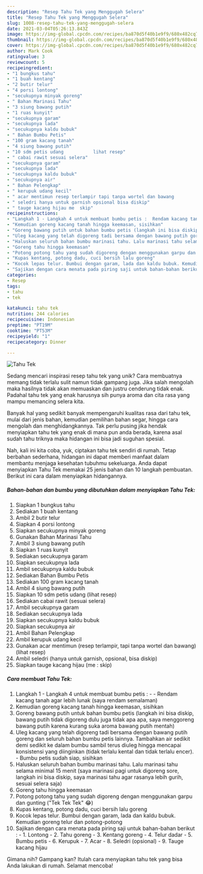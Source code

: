 ```yaml
---
description: "Resep Tahu Tek yang Menggugah Selera"
title: "Resep Tahu Tek yang Menggugah Selera"
slug: 1008-resep-tahu-tek-yang-menggugah-selera
date: 2021-03-04T05:26:13.843Z
image: https://img-global.cpcdn.com/recipes/ba870d5f40b1e9f9/680x482cq70/tahu-tek-foto-resep-utama.jpg
thumbnail: https://img-global.cpcdn.com/recipes/ba870d5f40b1e9f9/680x482cq70/tahu-tek-foto-resep-utama.jpg
cover: https://img-global.cpcdn.com/recipes/ba870d5f40b1e9f9/680x482cq70/tahu-tek-foto-resep-utama.jpg
author: Mark Cook
ratingvalue: 3
reviewcount: 5
recipeingredient:
- "1 bungkus tahu"
- "1 buah kentang"
- "2 butir telur"
- "4 porsi lontong"
- "secukupnya minyak goreng"
- " Bahan Marinasi Tahu"
- "3 siung bawang putih"
- "1 ruas kunyit"
- "secukupnya garam"
- "secukupnya lada"
- "secukupnya kaldu bubuk"
- " Bahan Bumbu Petis"
- "100 gram kacang tanah"
- "4 siung bawang putih"
- "10 sdm petis udang           lihat resep"
- " cabai rawit sesuai selera"
- "secukupnya garam"
- "secukupnya lada"
- "secukupnya kaldu bubuk"
- "secukupnya air"
- " Bahan Pelengkap"
- " kerupuk udang kecil"
- " acar mentimun resep terlampir tapi tanpa wortel dan bawang           lihat resep"
- " seledri hanya untuk garnish opsional bisa diskip"
- " tauge kacang hijau me  skip"
recipeinstructions:
- "Langkah 1 - Langkah 4 untuk membuat bumbu petis :  Rendam kacang tanah agar lebih lunak (saya rendam semalaman)"
- "Kemudian goreng kacang tanah hingga keemasan, sisihkan"
- "Goreng bawang putih untuk bahan bumbu petis (langkah ini bisa diskip, bawang putih tidak digoreng dulu juga tidak apa apa, saya menggoreng bawang putih karena kurang suka aroma bawang putih mentah)"
- "Uleg kacang yang telah digoreng tadi bersama dengan bawang putih goreng dan seluruh bahan bumbu petis lainnya. Tambahkan air sedikit demi sedikit ke dalam bumbu sambil terus diuleg hingga mencapai konsistensi yang diinginkan (tidak terlalu kental dan tidak terlalu encer). Bumbu petis sudah siap, sisihkan"
- "Haluskan seluruh bahan bumbu marinasi tahu. Lalu marinasi tahu selama minimal 15 menit (saya marinasi pagi untuk digoreng sore, langkah ini bisa diskip, saya marinasi tahu agar rasanya lebih gurih, sesuai selera saja)"
- "Goreng tahu hingga keemasan"
- "Potong potong tahu yang sudah digoreng dengan menggunakan garpu dan gunting (&#34;Tek Tek Tek&#34; 😂)"
- "Kupas kentang, potong dadu, cuci bersih lalu goreng"
- "Kocok lepas telur. Bumbui dengan garam, lada dan kaldu bubuk. Kemudian goreng telur dan potong-potong"
- "Sajikan dengan cara menata pada piring saji untuk bahan-bahan berikut : 1. Lontong 2. Tahu goreng 3. Kentang goreng 4. Telur dadar 5. Bumbu petis 6. Kerupuk 7. Acar 8. Seledri (opsional) 9. Tauge kacang hijau"
categories:
- Resep
tags:
- tahu
- tek

katakunci: tahu tek 
nutrition: 244 calories
recipecuisine: Indonesian
preptime: "PT19M"
cooktime: "PT53M"
recipeyield: "1"
recipecategory: Dinner

---
```



![Tahu Tek](https://img-global.cpcdn.com/recipes/ba870d5f40b1e9f9/680x482cq70/tahu-tek-foto-resep-utama.jpg)

Sedang mencari inspirasi resep tahu tek yang unik? Cara membuatnya memang tidak terlalu sulit namun tidak gampang juga. Jika salah mengolah maka hasilnya tidak akan memuaskan dan justru cenderung tidak enak. Padahal tahu tek yang enak harusnya sih punya aroma dan cita rasa yang mampu memancing selera kita.

Banyak hal yang sedikit banyak mempengaruhi kualitas rasa dari tahu tek, mulai dari jenis bahan, kemudian pemilihan bahan segar, hingga cara mengolah dan menghidangkannya. Tak perlu pusing jika hendak menyiapkan tahu tek yang enak di mana pun anda berada, karena asal sudah tahu triknya maka hidangan ini bisa jadi suguhan spesial.




Nah, kali ini kita coba, yuk, ciptakan tahu tek sendiri di rumah. Tetap berbahan sederhana, hidangan ini dapat memberi manfaat dalam membantu menjaga kesehatan tubuhmu sekeluarga. Anda dapat menyiapkan Tahu Tek memakai 25 jenis bahan dan 10 langkah pembuatan. Berikut ini cara dalam menyiapkan hidangannya.

<!--inarticleads1-->

##### Bahan-bahan dan bumbu yang dibutuhkan dalam menyiapkan Tahu Tek:

1. Siapkan 1 bungkus tahu
1. Sediakan 1 buah kentang
1. Ambil 2 butir telur
1. Siapkan 4 porsi lontong
1. Siapkan secukupnya minyak goreng
1. Gunakan  Bahan Marinasi Tahu
1. Ambil 3 siung bawang putih
1. Siapkan 1 ruas kunyit
1. Sediakan secukupnya garam
1. Siapkan secukupnya lada
1. Ambil secukupnya kaldu bubuk
1. Sediakan  Bahan Bumbu Petis
1. Sediakan 100 gram kacang tanah
1. Ambil 4 siung bawang putih
1. Siapkan 10 sdm petis udang           (lihat resep)
1. Sediakan  cabai rawit (sesuai selera)
1. Ambil secukupnya garam
1. Sediakan secukupnya lada
1. Siapkan secukupnya kaldu bubuk
1. Siapkan secukupnya air
1. Ambil  Bahan Pelengkap
1. Ambil  kerupuk udang kecil
1. Gunakan  acar mentimun (resep terlampir, tapi tanpa wortel dan bawang)           (lihat resep)
1. Ambil  seledri (hanya untuk garnish, opsional, bisa diskip)
1. Siapkan  tauge kacang hijau (me : skip)




<!--inarticleads2-->

##### Cara membuat Tahu Tek:

1. Langkah 1 - Langkah 4 untuk membuat bumbu petis : -  - Rendam kacang tanah agar lebih lunak (saya rendam semalaman)
1. Kemudian goreng kacang tanah hingga keemasan, sisihkan
1. Goreng bawang putih untuk bahan bumbu petis (langkah ini bisa diskip, bawang putih tidak digoreng dulu juga tidak apa apa, saya menggoreng bawang putih karena kurang suka aroma bawang putih mentah)
1. Uleg kacang yang telah digoreng tadi bersama dengan bawang putih goreng dan seluruh bahan bumbu petis lainnya. Tambahkan air sedikit demi sedikit ke dalam bumbu sambil terus diuleg hingga mencapai konsistensi yang diinginkan (tidak terlalu kental dan tidak terlalu encer). - Bumbu petis sudah siap, sisihkan
1. Haluskan seluruh bahan bumbu marinasi tahu. Lalu marinasi tahu selama minimal 15 menit (saya marinasi pagi untuk digoreng sore, langkah ini bisa diskip, saya marinasi tahu agar rasanya lebih gurih, sesuai selera saja)
1. Goreng tahu hingga keemasan
1. Potong potong tahu yang sudah digoreng dengan menggunakan garpu dan gunting (&#34;Tek Tek Tek&#34; 😂)
1. Kupas kentang, potong dadu, cuci bersih lalu goreng
1. Kocok lepas telur. Bumbui dengan garam, lada dan kaldu bubuk. Kemudian goreng telur dan potong-potong
1. Sajikan dengan cara menata pada piring saji untuk bahan-bahan berikut : - 1. Lontong - 2. Tahu goreng - 3. Kentang goreng - 4. Telur dadar - 5. Bumbu petis - 6. Kerupuk - 7. Acar - 8. Seledri (opsional) - 9. Tauge kacang hijau




Gimana nih? Gampang kan? Itulah cara menyiapkan tahu tek yang bisa Anda lakukan di rumah. Selamat mencoba!
